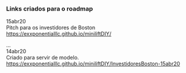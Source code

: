 ### Links criados para o roadmap

15abr20 <br>
Pitch para os investidores de Boston <br>
https://exxponentialllc.github.io/miniliftDIY/

... <br>
14abr20 <br>
Criado para servir de modelo. <br>
https://exxponentialllc.github.io/miniliftDIY/InvestidoresBoston-15abr20


